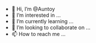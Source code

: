 - 👋 Hi, I’m @Auntoy
- 👀 I’m interested in ...
- 🌱 I’m currently learning ...
- 💞️ I’m looking to collaborate on ...
- 📫 How to reach me ...

<!---
Auntoy/Auntoy is a ✨ special ✨ repository because its `README.md` (this file) appears on your GitHub profile.
You can click the Preview link to take a look at your changes.
--->
